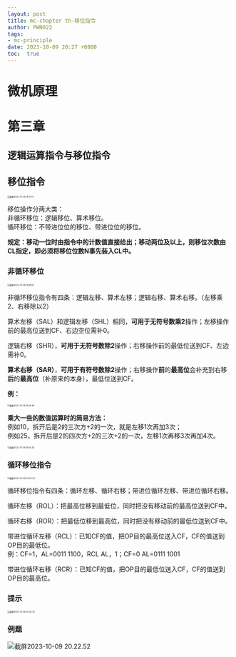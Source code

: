 ```yaml
---
layout: post
title: mc-chapter th-移位指令
author: PWN022
tags:
- mc-principle
date: 2023-10-09 20:27 +0800
toc:  true
---
```


# 微机原理

# 第三章

## 逻辑运算指令与移位指令

## 移位指令

<img src="https://cdn.jsdelivr.net/gh/PWN022/POFMC/my_screenshot/%E6%88%AA%E5%B1%8F2023-10-09%2019.07.15.png" alt="截屏2023-10-09 19.07.15" style="zoom:33%;" />

移位操作分两大类：  
非循环移位：逻辑移位、算术移位。  
循环移位：不带进位位的移位、带进位位的移位。

**规定：移动一位时由指令中的计数值直接给出；移动两位及以上，则移位次数由CL指定，即必须将移位位数N事先装入CL中。**

### 非循环移位

<img src="https://cdn.jsdelivr.net/gh/PWN022/POFMC/my_screenshot/%E6%88%AA%E5%B1%8F2023-10-09%2019.18.00.png" alt="截屏2023-10-09 19.18.00" style="zoom:33%;" />

非循环移位指令有四条：逻辑左移、算术左移；逻辑右移、算术右移。（左移乘2、右移除以2）

算术左移（SAL）和逻辑左移（SHL）相同，**可用于无符号数乘2**操作；左移操作前的最高位送到CF、右边空位需补0。 

逻辑右移（SHR），**可用于无符号数除2**操作；右移操作前的最低位送到CF、左边需补0。

**算术右移（SAR）**，**可用于有符号数除2**操作；右移操作**前**的**最高位**会补充到右移**后**的**最高位**（补原来的本身），最低位送到CF。

**例：**

<img src="https://cdn.jsdelivr.net/gh/PWN022/POFMC/my_screenshot/%E6%88%AA%E5%B1%8F2023-10-09%2019.38.46.png" alt="截屏2023-10-09 19.38.46" style="zoom:33%;" />

**乘大一些的数值运算时的简易方法：**  
例如10，拆开后是2的三次方+2的一次，就是左移1次再加3次；  
例如25，拆开后是2的四次方+2的三次+2的一次，左移1次再移3次再加4次。

<img src="https://cdn.jsdelivr.net/gh/PWN022/POFMC/my_screenshot/%E6%88%AA%E5%B1%8F2023-10-09%2019.54.30.png" alt="截屏2023-10-09 19.54.30" style="zoom:33%;" />

### 循环移位指令

<img src="https://cdn.jsdelivr.net/gh/PWN022/POFMC/my_screenshot/%E6%88%AA%E5%B1%8F2023-10-09%2020.03.33.png" alt="截屏2023-10-09 20.03.33" style="zoom:33%;" />

循环移位指令有四条：循环左移、循环右移；带进位循环左移、带进位循环右移。

循环左移（ROL）：把最高位移到最低位，同时把没有移动前的最高位送到CF中。

循环右移（ROR）：把最低位移到最高位，同时把没有移动前的最低位送到CF中。

带进位循环左移（RCL）：已知CF的值，把OP目的最高位送入CF，CF的值送到OP目的最低位。  
例：CF=1，AL=0011 1100，RCL AL，1；CF=0 AL=0111 1001

带进位循环右移（RCR）：已知CF的值，把OP目的最低位送入CF，CF的值送到OP目的最高位。

### 提示

<img src="https://cdn.jsdelivr.net/gh/PWN022/POFMC/my_screenshot/%E6%88%AA%E5%B1%8F2023-10-09%2020.25.32.png" alt="截屏2023-10-09 20.25.32" style="zoom:33%;" />

### 例题

![截屏2023-10-09 20.22.52](https://cdn.jsdelivr.net/gh/PWN022/POFMC/my_screenshot/%E6%88%AA%E5%B1%8F2023-10-09%2020.22.52.png)

